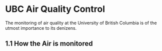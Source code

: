 UBC Air Quality Control
=======================

The monitoring of air quality at the University of British Columbia
is of the utmost importance to its denizens.

1.1 How the Air is monitored
----------------------------